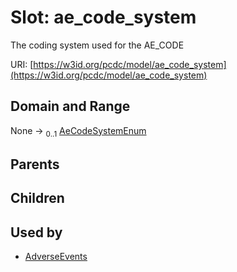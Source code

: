 
# Slot: ae_code_system


The coding system used for the AE_CODE

URI: [https://w3id.org/pcdc/model/ae_code_system](https://w3id.org/pcdc/model/ae_code_system)


## Domain and Range

None &#8594;  <sub>0..1</sub> [AeCodeSystemEnum](AeCodeSystemEnum.md)

## Parents


## Children


## Used by

 * [AdverseEvents](AdverseEvents.md)

